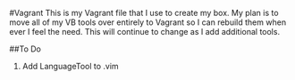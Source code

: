 #Vagrant
This is my Vagrant file that I use to create my box. My plan is to move all of
my VB tools over entirely to Vagrant so I can rebuild them when ever I feel the
need. This will continue to change as I add additional tools.

##To Do
1. Add LanguageTool to .vim
